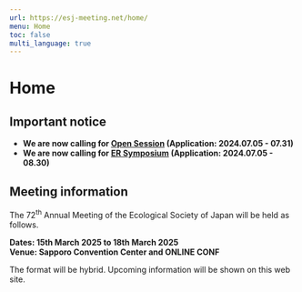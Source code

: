 ```yaml
---
url: https://esj-meeting.net/home/
menu: Home
toc: false
multi_language: true
---
```


# Home

## Important notice
- **We are now calling for [Open Session](opensession) (Application: 2024.07.05 - 07.31)**
- **We are now calling for [ER Symposium](er_symposium) (Application: 2024.07.05 - 08.30)**

## Meeting information

The 72<sup>th</sup> Annual Meeting of the Ecological Society of Japan will be held as follows.

**Dates: 15th March 2025 to 18th March 2025**\
**Venue: Sapporo Convention Center and ONLINE CONF**

The format will be hybrid.
Upcoming information will be shown on this web site.